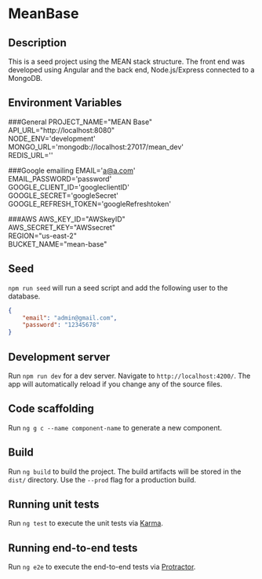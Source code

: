 # MeanBase

## Description

This is a seed project using the MEAN stack structure. The front end was developed using Angular and the back end, Node.js/Express connected to a MongoDB.

## Environment Variables 

###General
PROJECT_NAME="MEAN Base"<br />
API_URL="http://localhost:8080"<br />
NODE_ENV='development'<br />
MONGO_URL='mongodb://localhost:27017/mean_dev'<br />
REDIS_URL=''<br />

###Google emailing
EMAIL='a@a.com'<br />
EMAIL_PASSWORD='password'<br />
GOOGLE_CLIENT_ID='googleclientID'<br />
GOOGLE_SECRET='googleSecret'<br />
GOOGLE_REFRESH_TOKEN='googleRefreshtoken'<br />

###AWS
AWS_KEY_ID="AWSkeyID"<br />
AWS_SECRET_KEY="AWSsecret"<br />
REGION="us-east-2"<br />
BUCKET_NAME="mean-base"<br />

## Seed

`npm run seed` will run a seed script and add the following user to the database.

```json
{
    "email": "admin@gmail.com", 
    "password": "12345678"
}
```

## Development server

Run `npm run dev` for a dev server. Navigate to `http://localhost:4200/`. The app will automatically reload if you change any of the source files.

## Code scaffolding

Run `ng g c --name component-name` to generate a new component. 

## Build

Run `ng build` to build the project. The build artifacts will be stored in the `dist/` directory. Use the `--prod` flag for a production build.

## Running unit tests

Run `ng test` to execute the unit tests via [Karma](https://karma-runner.github.io).

## Running end-to-end tests

Run `ng e2e` to execute the end-to-end tests via [Protractor](http://www.protractortest.org/).

